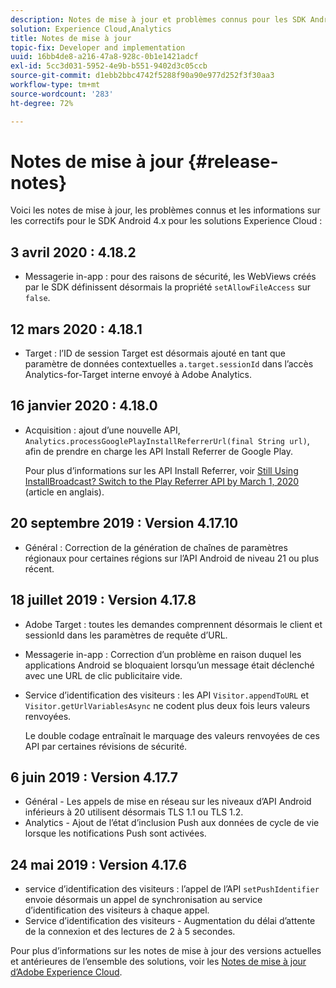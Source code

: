 ```yaml
---
description: Notes de mise à jour et problèmes connus pour les SDK Android 4.x pour les solutions Experience Cloud.
solution: Experience Cloud,Analytics
title: Notes de mise à jour
topic-fix: Developer and implementation
uuid: 16bb4de8-a216-47a8-928c-0b1e1421adcf
exl-id: 5cc3d031-5952-4e9b-b551-9402d3c05ccb
source-git-commit: d1ebb2bbc4742f5288f90a90e977d252f3f30aa3
workflow-type: tm+mt
source-wordcount: '283'
ht-degree: 72%

---
```


# Notes de mise à jour {#release-notes}

Voici les notes de mise à jour, les problèmes connus et les informations sur les correctifs pour le SDK Android 4.x pour les solutions Experience Cloud :

## 3 avril 2020 : 4.18.2

* Messagerie in-app : pour des raisons de sécurité, les WebViews créés par le SDK définissent désormais la propriété `setAllowFileAccess` sur `false`.

## 12 mars 2020 : 4.18.1

* Target : l’ID de session Target est désormais ajouté en tant que paramètre de données contextuelles `a.target.sessionId` dans l’accès Analytics-for-Target interne envoyé à Adobe Analytics.

## 16 janvier 2020 : 4.18.0

* Acquisition : ajout d’une nouvelle API, `Analytics.processGooglePlayInstallReferrerUrl(final String url)`, afin de prendre en charge les API Install Referrer de Google Play.

   Pour plus d’informations sur les API Install Referrer, voir [Still Using InstallBroadcast? Switch to the Play Referrer API by March 1, 2020](https://android-developers.googleblog.com/2019/11/still-using-installbroadcast-switch-to.html) (article en anglais).

## 20 septembre 2019 : Version 4.17.10

* Général : Correction de la génération de chaînes de paramètres régionaux pour certaines régions sur l’API Android de niveau 21 ou plus récent.

## 18 juillet 2019 : Version 4.17.8

* Adobe Target : toutes les demandes comprennent désormais le client et sessionId dans les paramètres de requête d’URL.
* Messagerie in-app : Correction d’un problème en raison duquel les applications Android se bloquaient lorsqu’un message était déclenché avec une URL de clic publicitaire vide.
* Service d’identification des visiteurs : les API `Visitor.appendToURL` et `Visitor.getUrlVariablesAsync` ne codent plus deux fois leurs valeurs renvoyées.

   Le double codage entraînait le marquage des valeurs renvoyées de ces API par certaines révisions de sécurité.

## 6 juin 2019 : Version 4.17.7

* Général - Les appels de mise en réseau sur les niveaux d’API Android inférieurs à 20 utilisent désormais TLS 1.1 ou TLS 1.2.
* Analytics - Ajout de l’état d’inclusion Push aux données de cycle de vie lorsque les notifications Push sont activées.

## 24 mai 2019 : Version 4.17.6

* service d’identification des visiteurs : l’appel de l’API `setPushIdentifier` envoie désormais un appel de synchronisation au service d’identification des visiteurs à chaque appel.
* Service d’identification des visiteurs - Augmentation du délai d’attente de la connexion et des lectures de 2 à 5 secondes.

Pour plus d’informations sur les notes de mise à jour des versions actuelles et antérieures de l’ensemble des solutions, voir les [Notes de mise à jour d’Adobe Experience Cloud](https://experienceleague.adobe.com/docs/release-notes/experience-cloud/current.html?lang=fr).
